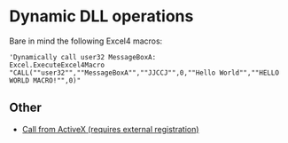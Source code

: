 # Dynamic DLL operations

Bare in mind the following Excel4 macros:

```
'Dynamically call user32 MessageBoxA:
Excel.ExecuteExcel4Macro "CALL(""user32"",""MessageBoxA"",""JJCCJ"",0,""Hello World"",""HELLO WORLD MACRO!"",0)"
```


## Other

* [Call from ActiveX (requires external registration)](http://www.script-coding.com/dynwrapx_eng.html)
